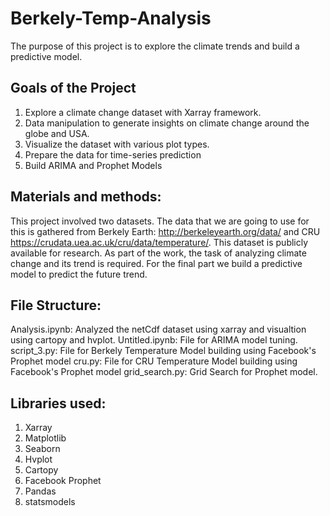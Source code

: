 # Berkely-Temp-Analysis

The purpose of this project is to explore the climate trends and build a predictive model.

## Goals of the Project

1. Explore a climate change dataset with Xarray framework.
2. Data manipulation to generate insights on climate change around the globe and USA.
3. Visualize the dataset with various plot types.
4. Prepare the data for time-series prediction
5. Build ARIMA and Prophet Models


## Materials and methods:

This project involved two datasets. The data that we are going to use for this is gathered from Berkely Earth: http://berkeleyearth.org/data/ and CRU https://crudata.uea.ac.uk/cru/data/temperature/. This dataset is publicly available for research. As part of the work, the task of analyzing climate change and its trend is required. For the final part we build a predictive model to predict the future trend.


## File Structure:

Analysis.ipynb: Analyzed the netCdf dataset using xarray and visualtion using cartopy and hvplot.
Untitled.ipynb: File for ARIMA model tuning.
script_3.py: File for Berkely Temperature Model building using Facebook's Prophet model
cru.py: File for CRU Temperature Model building using Facebook's Prophet model
grid_search.py: Grid Search for Prophet model.


## Libraries used:

1. Xarray
2. Matplotlib
3. Seaborn
4. Hvplot
5. Cartopy
6. Facebook Prophet
7. Pandas
8. statsmodels
